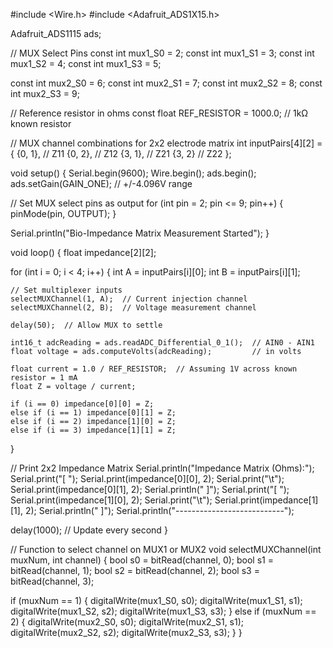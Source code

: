 #include <Wire.h>
#include <Adafruit_ADS1X15.h>

Adafruit_ADS1115 ads;

// MUX Select Pins
const int mux1_S0 = 2;
const int mux1_S1 = 3;
const int mux1_S2 = 4;
const int mux1_S3 = 5;

const int mux2_S0 = 6;
const int mux2_S1 = 7;
const int mux2_S2 = 8;
const int mux2_S3 = 9;

// Reference resistor in ohms
const float REF_RESISTOR = 1000.0;  // 1kΩ known resistor

// MUX channel combinations for 2x2 electrode matrix
int inputPairs[4][2] = {
  {0, 1},  // Z11
  {0, 2},  // Z12
  {3, 1},  // Z21
  {3, 2}   // Z22
};

void setup() {
  Serial.begin(9600);
  Wire.begin();
  ads.begin();
  ads.setGain(GAIN_ONE);  // +/-4.096V range

  // Set MUX select pins as output
  for (int pin = 2; pin <= 9; pin++) {
    pinMode(pin, OUTPUT);
  }

  Serial.println("Bio-Impedance Matrix Measurement Started");
}

void loop() {
  float impedance[2][2];

  for (int i = 0; i < 4; i++) {
    int A = inputPairs[i][0];
    int B = inputPairs[i][1];

    // Set multiplexer inputs
    selectMUXChannel(1, A);  // Current injection channel
    selectMUXChannel(2, B);  // Voltage measurement channel

    delay(50);  // Allow MUX to settle

    int16_t adcReading = ads.readADC_Differential_0_1();  // AIN0 - AIN1
    float voltage = ads.computeVolts(adcReading);         // in volts

    float current = 1.0 / REF_RESISTOR;  // Assuming 1V across known resistor = 1 mA
    float Z = voltage / current;

    if (i == 0) impedance[0][0] = Z;
    else if (i == 1) impedance[0][1] = Z;
    else if (i == 2) impedance[1][0] = Z;
    else if (i == 3) impedance[1][1] = Z;
  }

  // Print 2x2 Impedance Matrix
  Serial.println("Impedance Matrix (Ohms):");
  Serial.print("[ ");
  Serial.print(impedance[0][0], 2); Serial.print("\t");
  Serial.print(impedance[0][1], 2); Serial.println(" ]");
  Serial.print("[ ");
  Serial.print(impedance[1][0], 2); Serial.print("\t");
  Serial.print(impedance[1][1], 2); Serial.println(" ]");
  Serial.println("---------------------------");

  delay(1000);  // Update every second
}

// Function to select channel on MUX1 or MUX2
void selectMUXChannel(int muxNum, int channel) {
  bool s0 = bitRead(channel, 0);
  bool s1 = bitRead(channel, 1);
  bool s2 = bitRead(channel, 2);
  bool s3 = bitRead(channel, 3);

  if (muxNum == 1) {
    digitalWrite(mux1_S0, s0);
    digitalWrite(mux1_S1, s1);
    digitalWrite(mux1_S2, s2);
    digitalWrite(mux1_S3, s3);
  } else if (muxNum == 2) {
    digitalWrite(mux2_S0, s0);
    digitalWrite(mux2_S1, s1);
    digitalWrite(mux2_S2, s2);
    digitalWrite(mux2_S3, s3);
  }
}

